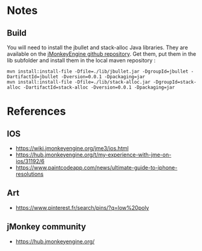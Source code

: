 # Notes

## Build

You will need to install the jbullet and stack-alloc Java libraries.
They are available on the [jMonkeyEngine github repository]().
Get them, put them in the lib subfolder and install them in the local
maven repository :

    mvn install:install-file -Dfile=./lib/jbullet.jar -DgroupId=jbullet -DartifactId=jbullet -Dversion=0.0.1 -Dpackaging=jar
    mvn install:install-file -Dfile=./lib/stack-alloc.jar -DgroupId=stack-alloc -DartifactId=stack-alloc -Dversion=0.0.1 -Dpackaging=jar

# References

## IOS

- https://wiki.jmonkeyengine.org/jme3/ios.html
- https://hub.jmonkeyengine.org/t/my-experience-with-jme-on-ios/31192/6
- https://www.paintcodeapp.com/news/ultimate-guide-to-iphone-resolutions

## Art

- https://www.pinterest.fr/search/pins/?q=low%20poly

## jMonkey community

- https://hub.jmonkeyengine.org/
